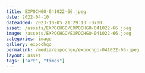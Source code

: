 ```yaml
---
title: EXPOCHGO-041022-66.jpeg
date: 2022-04-10
dateadded: 2023-10-05 21:29:13 -0700
asset: /assets/EXPOCHGO/EXPOCHGO-041022-66.jpeg
image: /assets/EXPOCHGO/EXPOCHGO-041022-66.jpeg
categories: image
gallery: expochgo
permalink: /media/expochgo/expochgo-041022-66-jpeg
layout: asset
tags: ["art", "times"]
--- 
```

